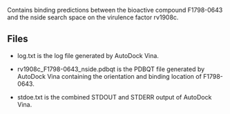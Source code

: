 Contains binding predictions between the bioactive compound F1798-0643 and the nside search space on the virulence factor rv1908c.

## Files

- log.txt is the log file generated by AutoDock Vina.

- rv1908c_F1798-0643_nside.pdbqt is the PDBQT file generated by AutoDock Vina containing the orientation and binding location of F1798-0643.

- stdoe.txt is the combined STDOUT and STDERR output of AutoDock Vina.

